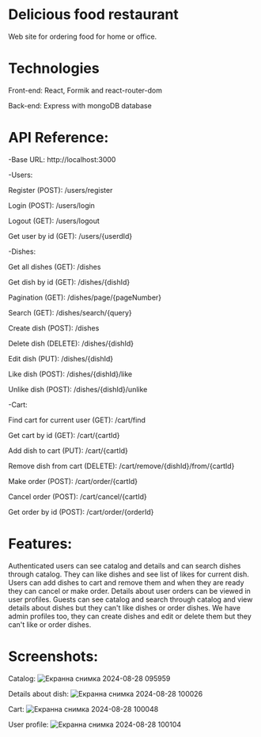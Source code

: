 # Delicious food restaurant
Web site for ordering food for home or office.
# Technologies
Front-end: React, Formik and react-router-dom

Back-end: Express with mongoDB database
# API Reference:
-Base URL: http://localhost:3000

-Users:

Register (POST): /users/register

Login (POST): /users/login

Logout (GET): /users/logout

Get user by id (GET): /users/{userdId}

-Dishes:

Get all dishes (GET): /dishes

Get dish by id (GET): /dishes/{dishId}

Pagination (GET): /dishes/page/{pageNumber}

Search (GET): /dishes/search/{query}

Create dish (POST): /dishes

Delete dish (DELETE): /dishes/{dishId}

Edit dish (PUT): /dishes/{dishId}

Like dish (POST): /dishes/{dishId}/like

Unlike dish (POST): /dishes/{dishId}/unlike

-Cart:

Find cart for current user (GET): /cart/find

Get cart by id (GET): /cart/{cartId}

Add dish to cart (PUT): /cart/{cartId}

Remove dish from cart (DELETE): /cart/remove/{dishId}/from/{cartId}

Make order (POST): /cart/order/{cartId}

Cancel order (POST): /cart/cancel/{cartId}

Get order by id (POST): /cart/order/{orderId}
# Features:
Authenticated users can see catalog and details and can search dishes through catalog. They can like dishes and see list of likes for current dish. Users can add dishes to cart and remove them and when they are ready they can cancel or make order. Details about user orders can be viewed in user profiles. Guests can see catalog and search through catalog and view details about dishes but they can't like dishes or order dishes. We have admin profiles too, they can create dishes and edit or delete them but they can't like or order dishes.
# Screenshots:
Catalog:
![Екранна снимка 2024-08-28 095959](https://github.com/user-attachments/assets/1bae8e68-9dc8-4699-afde-cfb3a395b7a6)

Details about dish:
![Екранна снимка 2024-08-28 100026](https://github.com/user-attachments/assets/0329df0b-a038-41b8-bc4c-454048497653)

Cart:
![Екранна снимка 2024-08-28 100048](https://github.com/user-attachments/assets/e86abf37-996c-4c67-86a1-d7d46aac2467)

User profile:
![Екранна снимка 2024-08-28 100104](https://github.com/user-attachments/assets/d6be53ec-e08e-45fa-b9dc-6857d374feaf)




